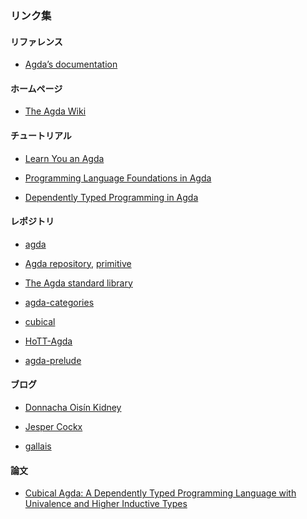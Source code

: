 
### リンク集

#### リファレンス
  * [Agda’s documentation](https://agda.readthedocs.io/en/latest/index.html)

#### ホームページ
  * [The Agda Wiki](https://wiki.portal.chalmers.se/agda/pmwiki.php)

#### チュートリアル
  * [Learn You an Agda](https://williamdemeo.github.io/2014/02/27/learn-you-an-agda/)

  * [Programming Language Foundations in Agda](https://plfa.github.io/)

  * [Dependently Typed Programming in Agda](http://www.cse.chalmers.se/~ulfn/papers/afp08/tutorial.pdf)

#### レポジトリ
  * [agda](https://github.com/agda)

  * [Agda repository](https://github.com/agda/agda), [primitive](https://github.com/agda/agda/tree/master/src/data/lib/prim/Agda)

  * [The Agda standard library](https://github.com/agda/agda-stdlib)

  * [agda-categories](https://github.com/agda/agda-categories)

  * [cubical](https://github.com/agda/cubical)

  * [HoTT-Agda](https://github.com/HoTT/HoTT-Agda)

  * [agda-prelude](https://github.com/UlfNorell/agda-prelude)

#### ブログ
  * [Donnacha Oisín Kidney](https://doisinkidney.com/)

  * [Jesper Cockx](https://jesper.sikanda.be/)

  * [gallais](https://gallais.github.io/blog/index.html)

#### 論文
  * [Cubical Agda: A Dependently Typed Programming
Language with Univalence and Higher Inductive Types](http://www.cse.chalmers.se/~abela/types19-vezzosi.pdf)
